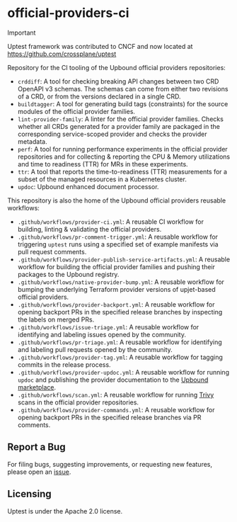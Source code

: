 # official-providers-ci

> [!IMPORTANT]
> Uptest framework was contributed to CNCF and now located at https://github.com/crossplane/uptest

Repository for the CI tooling of the Upbound official providers repositories:
- `crddiff`: A tool for checking breaking API changes between two CRD OpenAPI v3 schemas. The schemas can come from either two revisions of a CRD, or from the versions declared in a single CRD.
- `buildtagger`: A tool for generating build tags (constraints) for the source modules of the official provider families.
- `lint-provider-family`: A linter for the official provider families. Checks whether all CRDs generated for a provider family are packaged in the corresponding service-scoped provider and checks the provider metadata.
- `perf`: A tool for running performance experiments in the official provider repositories and for collecting & reporting the CPU & Memory utilizations and time to readiness (TTR) for MRs in these experiments.
- `ttr`: A tool that reports the time-to-readiness (TTR) measurements for a subset of the managed resources in a Kubernetes cluster.
- `updoc`: Upbound enhanced document processor.

This repository is also the home of the Upbound official providers reusable workflows:
- `.github/workflows/provider-ci.yml`: A reusable CI workflow for building, linting & validating the official providers.
- `.github/workflows/pr-comment-trigger.yml`: A reusable workflow for triggering `uptest` runs using a specified set of example manifests via pull request comments.
- `.github/workflows/provider-publish-service-artifacts.yml`: A reusable workflow for building the official provider families and pushing their packages to the Upbound registry.
- `.github/workflows/native-provider-bump.yml`: A reusable workflow for bumping the underlying Terraform provider versions of upjet-based official providers.
- `.github/workflows/provider-backport.yml`: A reusable workflow for opening backport PRs in the specified release branches by inspecting the labels on merged PRs.
- `.github/workflows/issue-triage.yml`: A reusable workflow for identifying and labeling issues opened by the community.
- `.github/workflows/pr-triage.yml`: A reusable workflow for identifying and labeling pull requests opened by the community.
- `.github/workflows/provider-tag.yml`: A reusable workflow for tagging commits in the release process.
- `.github/workflows/provider-updoc.yml`: A reusable workflow for running `updoc` and publishing the provider documentation to the [Upbound marketplace](https://marketplace.upbound.io/providers).
- `.github/workflows/scan.yml`: A reusable workflow for running [Trivy](https://trivy.dev) scans in the official provider repositories.
- `.github/workflows/provider-commands.yml`: A reusable workflow for opening backport PRs in the specified release branches via PR comments.

## Report a Bug

For filing bugs, suggesting improvements, or requesting new features, please
open an [issue](https://github.com/upbound/uptest/issues).

## Licensing

Uptest is under the Apache 2.0 license.
